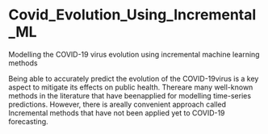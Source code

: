 # Covid_Evolution_Using_Incremental_ML
 Modelling the COVID-19 virus evolution using incremental machine learning methods


Being able to accurately predict the evolution of the COVID-19virus is a key aspect to mitigate its effects on public health. Thereare many well-known methods in the literature that have beenapplied for modelling time-series predictions. However, there is areally convenient approach called Incremental methods that have not been applied yet to COVID-19 forecasting.
